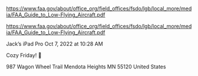 https://www.faa.gov/about/office_org/field_offices/fsdo/lgb/local_more/media/FAA_Guide_to_Low-Flying_Aircraft.pdf

https://www.faa.gov/about/office_org/field_offices/fsdo/lgb/local_more/media/FAA_Guide_to_Low-Flying_Aircraft.pdf


Jack’s iPad Pro
Oct 7, 2022 at 10:28 AM

Cozy Friday! 🤗

987 Wagon Wheel Trail
Mendota Heights MN 55120
United States